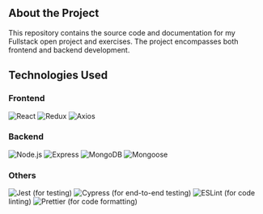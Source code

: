 ## About the Project

This repository contains the source code and documentation for my Fullstack open project and exercises. The project encompasses both frontend and backend development.

## Technologies Used

### Frontend
![React](https://img.shields.io/badge/React-20232A?style=for-the-badge&logo=react&logoColor=61DAFB)
![Redux](https://img.shields.io/badge/Redux-764ABC?style=for-the-badge&logo=redux&logoColor=white)
![Axios](https://img.shields.io/badge/Axios-5A29E4?style=for-the-badge&logo=axios&logoColor=white)

### Backend
![Node.js](https://img.shields.io/badge/Node.js-339933?style=for-the-badge&logo=nodedotjs&logoColor=white)
![Express](https://img.shields.io/badge/Express-000000?style=for-the-badge&logo=express&logoColor=white)
![MongoDB](https://img.shields.io/badge/MongoDB-4EA94B?style=for-the-badge&logo=mongodb&logoColor=white)
![Mongoose](https://img.shields.io/badge/Mongoose-880000?style=for-the-badge&logoColor=white)

### Others
![Jest](https://img.shields.io/badge/Jest-C21325?style=for-the-badge&logo=jest&logoColor=white) (for testing)  ![Cypress](https://img.shields.io/badge/Cypress-17202C?style=for-the-badge&logo=cypress&logoColor=white) (for end-to-end testing)  ![ESLint](https://img.shields.io/badge/ESLint-4B32C3?style=for-the-badge&logo=eslint&logoColor=white) (for code linting)  ![Prettier](https://img.shields.io/badge/Prettier-F7B93E?style=for-the-badge&logo=prettier&logoColor=white) (for code formatting)

